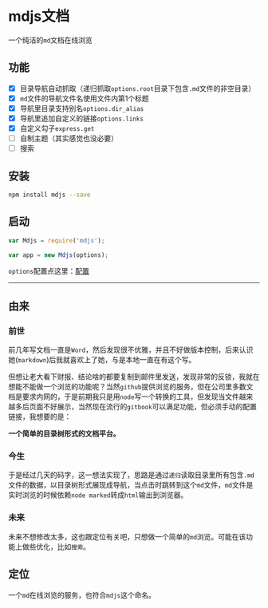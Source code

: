 # mdjs文档

一个纯洁的`md`文档在线浏览

## 功能

- [x] 目录导航自动抓取（递归抓取`options.root`目录下包含`.md`文件的非空目录）
- [x] `md`文件的导航文件名使用文件内第1个标题
- [x] 导航里目录支持别名`options.dir_alias`
- [x] 导航里追加自定义的链接`options.links`
- [x] 自定义勾子`express.get`
- [ ] 自制主题（其实感觉也没必要）
- [ ] 搜索

## 安装

```bash
npm install mdjs --save
```

## 启动

```js
var Mdjs = require('mdjs');

var app = new Mdjs(options);
```

`options`配置点这里：[配置](options.md)

---

## 由来

### 前世

前几年写文档一直是`Word`，然后发现很不优雅，并且不好做版本控制，后来认识她(`markdown`)后我就喜欢上了她，与是本地一直在有这个写。

但想让老大看下财报、结论啥的都要复制到邮件里发送，发现非常的反锁，我就在想能不能做一个浏览的功能呢？当然`github`提供浏览的服务，但在公司里多数文档是要求内网的，于是前期我只是用`node`写一个转换的工具，但发现当文件越来越多后页面不好展示，当然现在流行的`gitbook`可以满足功能，但必须手动的配置链接，我想要的是：

**一个简单的目录树形式的文档平台。**

### 今生

于是经过几天的码字，这一想法实现了，思路是通过`递归`读取目录里所有包含`.md`文件的数据，以目录树形式展现成导航，当点击时跳转到这个`md`文件，`md`文件是实时浏览的时候依赖`node marked`转成`html`输出到浏览器。


### 未来

未来不想修改太多，这也跟定位有关吧，只想做一个简单的`md`浏览。可能在该功能上做些优化，比如`搜索`。

## 定位

一个`md`在线浏览的服务，也符合`mdjs`这个命名。
